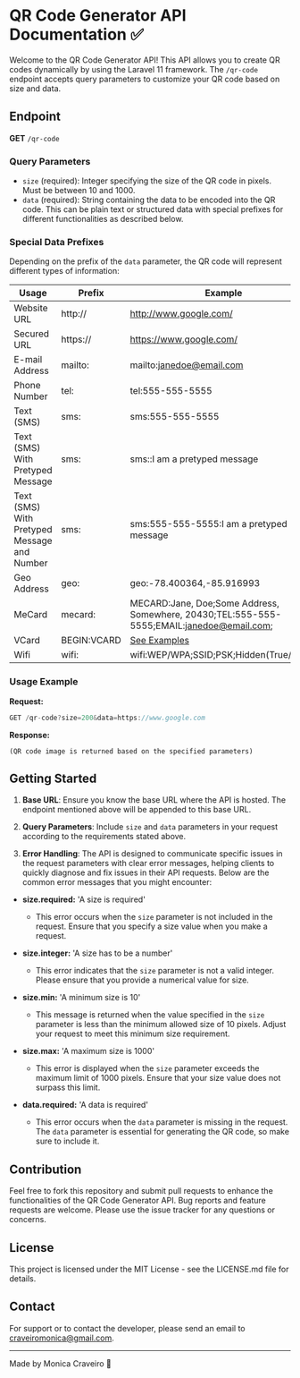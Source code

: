 # QR Code Generator API Documentation ✅

Welcome to the QR Code Generator API! This API allows you to create QR codes dynamically by using the Laravel 11 framework. The `/qr-code` endpoint accepts query parameters to customize your QR code based on size and data.

## Endpoint

**GET** `/qr-code`

### Query Parameters

-   `size` (required): Integer specifying the size of the QR code in pixels. Must be between 10 and 1000.
-   `data` (required): String containing the data to be encoded into the QR code. This can be plain text or structured data with special prefixes for different functionalities as described below.

### Special Data Prefixes

Depending on the prefix of the `data` parameter, the QR code will represent different types of information:


| Usage | Prefix | Example |
| --- | --- | --- |
| Website URL | http:// | http://www.google.com/ |
| Secured URL | https:// | https://www.google.com/ |
| E-mail Address | mailto: | mailto:janedoe@email.com |
| Phone Number | tel: | tel:555-555-5555 |
| Text (SMS) | sms: | sms:555-555-5555 |
| Text (SMS) With Pretyped Message | sms: | sms::I am a pretyped message |
| Text (SMS) With Pretyped Message and Number | sms: | sms:555-555-5555:I am a pretyped message |
| Geo Address | geo: | geo:-78.400364,-85.916993 |
| MeCard | mecard: | MECARD:Jane, Doe;Some Address, Somewhere, 20430;TEL:555-555-5555;EMAIL:janedoe@email.com; |
| VCard | BEGIN:VCARD | [See Examples](https://en.wikipedia.org/wiki/VCard) |
| Wifi | wifi: | wifi:WEP/WPA;SSID;PSK;Hidden(True/False) |

### Usage Example

**Request:**
 ```js
 GET /qr-code?size=200&data=https://www.google.com
 ```
 
**Response:**
```plaintext
(QR code image is returned based on the specified parameters)
``` 

## Getting Started

1.  **Base URL**: Ensure you know the base URL where the API is hosted. The endpoint mentioned above will be appended to this base URL.
    
2.  **Query Parameters**: Include `size` and `data` parameters in your request according to the requirements stated above.
    
3.  **Error Handling**: The API is designed to communicate specific issues in the request parameters with clear error messages, helping clients to quickly diagnose and fix issues in their API requests. Below are the common error messages that you might encounter:

-   **size.required:** 'A size is required'
    
    -   This error occurs when the `size` parameter is not included in the request. Ensure that you specify a size value when you make a request.
-   **size.integer:** 'A size has to be a number'
    
    -   This error indicates that the `size` parameter is not a valid integer. Please ensure that you provide a numerical value for size.
-   **size.min:** 'A minimum size is 10'
    
    -   This message is returned when the value specified in the `size` parameter is less than the minimum allowed size of 10 pixels. Adjust your request to meet this minimum size requirement.
-   **size.max:** 'A maximum size is 1000'
    
    -   This error is displayed when the `size` parameter exceeds the maximum limit of 1000 pixels. Ensure that your size value does not surpass this limit.
-   **data.required:** 'A data is required'
    
    -   This error occurs when the `data` parameter is missing in the request. The `data` parameter is essential for generating the QR code, so make sure to include it.
    

## Contribution

Feel free to fork this repository and submit pull requests to enhance the functionalities of the QR Code Generator API. Bug reports and feature requests are welcome. Please use the issue tracker for any questions or concerns.

## License

This project is licensed under the MIT License - see the LICENSE.md file for details.

## Contact

For support or to contact the developer, please send an email to craveiromonica@gmail.com.

----------
Made by Monica Craveiro 💜